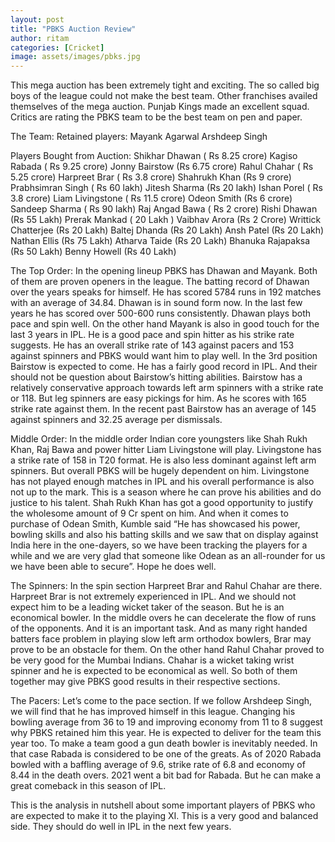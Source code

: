 ```yaml
---
layout: post
title: "PBKS Auction Review"
author: ritam
categories: [Cricket]
image: assets/images/pbks.jpg
---
```


This mega auction has been extremely tight and exciting. The so called big boys of the league could not make the best team. Other franchises availed themselves of the mega auction. Punjab Kings made an excellent squad. Critics are rating the PBKS team to be the best team on pen and paper.

The Team:
Retained players:
Mayank Agarwal
Arshdeep Singh

Players Bought from Auction:
Shikhar Dhawan ( Rs 8.25 crore)
Kagiso Rabada ( Rs 9.25 crore)
Jonny Bairstow (Rs 6.75 crore)
Rahul Chahar ( Rs 5.25 crore)
Harpreet Brar ( Rs 3.8 crore)
Shahrukh Khan (Rs 9 crore)
Prabhsimran Singh ( Rs 60 lakh)
Jitesh Sharma (Rs 20 lakh)
Ishan Porel ( Rs 3.8 crore)
Liam Livingstone ( Rs 11.5 crore)
Odeon Smith (Rs 6 crore)
Sandeep Sharma ( Rs 90 lakh)
Raj Angad Bawa ( Rs 2 crore)
Rishi Dhawan (Rs 55 Lakh)
Prerak Mankad ( 20 Lakh )
Vaibhav Arora (Rs 2 Crore)
Writtick Chatterjee (Rs 20 Lakh)
Baltej Dhanda (Rs 20 Lakh)
Ansh Patel (Rs 20 Lakh)
Nathan Ellis (Rs 75 Lakh)
Atharva Taide (Rs 20 Lakh)
Bhanuka Rajapaksa (Rs 50 Lakh)
Benny Howell (Rs 40 Lakh)

The Top Order:
In the opening lineup PBKS has Dhawan and Mayank. Both of them are proven openers in the league. The batting record of Dhawan over the years speaks for himself. He has scored 5784 runs in 192 matches with an average of 34.84. Dhawan is in sound form now. In the last few years he has scored over 500-600 runs consistently. Dhawan plays both pace and spin well.
On the other hand Mayank is also in good touch for the last 3 years in IPL. He is a good pace and spin hitter as his strike rate suggests. He has an overall strike rate of 143 against pacers and 153 against spinners and PBKS would want him to play well.
In the 3rd position Bairstow is expected to come. He has a fairly good record in IPL. And their should not be question about Bairstow’s hitting abilities. Bairstow has a relatively conservative approach towards left arm spinners with a strike rate or 118. But leg spinners are easy pickings for him. As he scores with 165 strike rate against them. In the recent past Bairstow has an average of 145 against spinners and 32.25 average per dismissals.

Middle Order:
In the middle order Indian core youngsters like Shah Rukh Khan, Raj Bawa and power hitter Liam Livingstone will play. Livingstone has a strike rate of 158 in T20 format. He is also less dominant against left arm spinners. But overall PBKS will be hugely dependent on him. Livingstone has not played enough matches in IPL and his overall performance is also not up to the mark. This is a season where he can prove his abilities and do justice to his talent.
Shah Rukh Khan has got a good opportunity to justify the wholesome amount of 9 Cr spent on him.
And when it comes to purchase of Odean Smith, Kumble said “He has showcased his power, bowling skills and also his batting skills and we saw that on display against India here in the one-dayers, so we have been tracking the players for a while and we are very glad that someone like Odean as an all-rounder for us we have been able to secure”. Hope he does well.

The Spinners:
In the spin section Harpreet Brar and Rahul Chahar are there. Harpreet Brar is not extremely experienced in IPL. And we should not expect him to be a leading wicket taker of the season. But he is an economical bowler. In the middle overs he can decelerate the flow of runs of the opponents. And it is an important task. And as many right handed batters face problem in playing slow left arm orthodox bowlers, Brar may prove to be an obstacle for them.
On the other hand Rahul Chahar proved to be very good for the Mumbai Indians. Chahar is a wicket taking wrist spinner and he is expected to be economical as well. So both of them together may give PBKS good results in their respective sections.

The Pacers:
Let’s come to the pace section. If we follow Arshdeep Singh, we will find that he has improved himself in this league. Changing his bowling average from 36 to 19 and improving economy from 11 to 8 suggest why PBKS retained him this year. He is expected to deliver for the team this year too.
To make a team good a gun death bowler is inevitably needed. In that case Rabada is considered to be one of the greats. As of 2020 Rabada bowled with a baffling average of 9.6, strike rate of 6.8 and economy of 8.44 in the death overs. 2021 went a bit bad for Rabada. But he can make a great comeback in this season of IPL.

This is the analysis in nutshell about some important players of PBKS who are expected to make it to the playing XI. This is a very good and balanced side. They should do well in IPL in the next few years.
